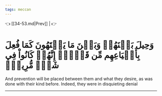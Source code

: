 ```yaml
---
tags: meccan
---
```


👈 [[34-53.md|Prev]] |  👉

# وَحِيلَ بَيۡنَهُمۡ وَبَيۡنَ مَا يَشۡتَهُونَ كَمَا فُعِلَ بِأَشۡيَاعِهِم مِّن قَبۡلُۚ إِنَّهُمۡ كَانُواْ فِي شَكّٖ مُّرِيبِۭ

And prevention will be placed between them and what they desire, as was done with their kind before. Indeed, they were in disquieting denial

---

